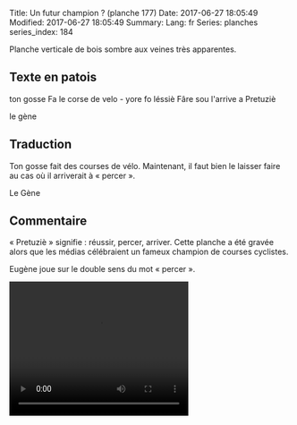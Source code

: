 Title: Un futur champion ? (planche 177)
Date: 2017-06-27 18:05:49
Modified: 2017-06-27 18:05:49
Summary: 
Lang: fr
Series: planches
series_index: 184

Planche verticale de bois sombre aux veines très apparentes.

<figure class="image-block" style="float: right;">
  <img alt="" src="{static}/images/planche_177.png">
  <figcaption style="max-width: 270px"></figcaption>
</figure>

## Texte en patois

ton gosse Fa le corse de velo - yore fo léssiè Fâre sou l'arrive a
Pretuziè

le gène

## Traduction

Ton gosse fait des courses de vélo. Maintenant, il faut bien le
laisser faire au cas où il arriverait à « percer ».

Le Gène

## Commentaire

« Pretuziè » signifie : réussir, percer, arriver. Cette planche a été
gravée alors que les médias célébraient un fameux champion de courses
cyclistes.

Eugène joue sur le double sens du mot « percer ».

<video width="320" height="240" controls>
  <source src="https://d1njpgd0ygatdn.cloudfront.net/video_177.mp4" type="video/mp4">
</video>
